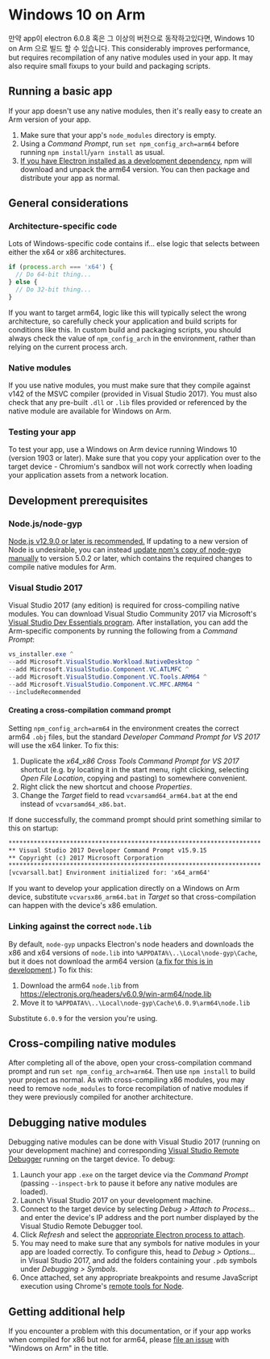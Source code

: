 # Windows 10 on Arm

만약 app이 electron 6.0.8 혹은 그 이상의 버전으로 동작하고있다면, Windows 10 on Arm 으로 빌드 할 수 있습니다. This considerably improves performance, but requires recompilation of any native modules used in your app. It may also require small fixups to your build and packaging scripts.

## Running a basic app

If your app doesn't use any native modules, then it's really easy to create an Arm version of your app.

1. Make sure that your app's `node_modules` directory is empty.
2. Using a _Command Prompt_, run `set npm_config_arch=arm64` before running `npm install`/`yarn install` as usual.
3. [If you have Electron installed as a development dependency](quick-start.md#prerequisites), npm will download and unpack the arm64 version. You can then package and distribute your app as normal.

## General considerations

### Architecture-specific code

Lots of Windows-specific code contains if... else logic that selects between either the x64 or x86 architectures.

```js
if (process.arch === 'x64') {
  // Do 64-bit thing...
} else {
  // Do 32-bit thing...
}
```

If you want to target arm64, logic like this will typically select the wrong architecture, so carefully check your application and build scripts for conditions like this. In custom build and packaging scripts, you should always check the value of `npm_config_arch` in the environment, rather than relying on the current process arch.

### Native modules

If you use native modules, you must make sure that they compile against v142 of the MSVC compiler (provided in Visual Studio 2017). You must also check that any pre-built `.dll` or `.lib` files provided or referenced by the native module are available for Windows on Arm.

### Testing your app

To test your app, use a Windows on Arm device running Windows 10 (version 1903 or later). Make sure that you copy your application over to the target device - Chromium's sandbox will not work correctly when loading your application assets from a network location.

## Development prerequisites

### Node.js/node-gyp

[Node.js v12.9.0 or later is recommended.](https://nodejs.org/en/) If updating to a new version of Node is  undesirable, you can instead [update npm's copy of node-gyp manually](https://github.com/nodejs/node-gyp/wiki/Updating-npm's-bundled-node-gyp) to version 5.0.2 or later, which contains the required changes to compile native modules for Arm.

### Visual Studio 2017

Visual Studio 2017 (any edition) is required for cross-compiling native modules. You can download Visual Studio Community 2017 via Microsoft's [Visual Studio Dev Essentials program](https://visualstudio.microsoft.com/dev-essentials/). After installation, you can add the Arm-specific components by running the following from a _Command Prompt_:

```powershell
vs_installer.exe ^
--add Microsoft.VisualStudio.Workload.NativeDesktop ^
--add Microsoft.VisualStudio.Component.VC.ATLMFC ^
--add Microsoft.VisualStudio.Component.VC.Tools.ARM64 ^
--add Microsoft.VisualStudio.Component.VC.MFC.ARM64 ^
--includeRecommended
```

#### Creating a cross-compilation command prompt

Setting `npm_config_arch=arm64` in the environment creates the correct arm64 `.obj` files, but the standard _Developer Command Prompt for VS 2017_ will use the x64 linker. To fix this:

1. Duplicate the _x64_x86 Cross Tools Command Prompt for VS 2017_ shortcut (e.g. by locating it in the start menu, right clicking, selecting _Open File Location_, copying and pasting) to somewhere convenient.
2. Right click the new shortcut and choose _Properties_.
3. Change the _Target_ field to read `vcvarsamd64_arm64.bat` at the end instead of `vcvarsamd64_x86.bat`.

If done successfully, the command prompt should print something similar to this on startup:

```bat
**********************************************************************
** Visual Studio 2017 Developer Command Prompt v15.9.15
** Copyright (c) 2017 Microsoft Corporation
**********************************************************************
[vcvarsall.bat] Environment initialized for: 'x64_arm64'
```

If you want to develop your application directly on a Windows on Arm device, substitute `vcvarsx86_arm64.bat` in _Target_ so that cross-compilation can happen with the device's x86 emulation.

### Linking against the correct `node.lib`

By default, `node-gyp` unpacks Electron's node headers and downloads the x86 and x64 versions of `node.lib` into `%APPDATA%\..\Local\node-gyp\Cache`, but it does not download the arm64 version ([a fix for this is in development](https://github.com/nodejs/node-gyp/pull/1875).) To fix this:

1. Download the arm64 `node.lib` from https://electronjs.org/headers/v6.0.9/win-arm64/node.lib
2. Move it to `%APPDATA%\..\Local\node-gyp\Cache\6.0.9\arm64\node.lib`

Substitute `6.0.9` for the version you're using.

## Cross-compiling native modules

After completing all of the above, open your cross-compilation command prompt and run `set npm_config_arch=arm64`. Then use `npm install` to build your project as normal. As with cross-compiling x86 modules, you may need to remove `node_modules` to force recompilation of native modules if they were previously compiled for another architecture.

## Debugging native modules

Debugging native modules can be done with Visual Studio 2017 (running on your development machine) and corresponding [Visual Studio Remote Debugger](https://docs.microsoft.com/en-us/visualstudio/debugger/remote-debugging-cpp?view=vs-2019) running on the target device. To debug:

1. Launch your app `.exe` on the target device via the _Command Prompt_ (passing `--inspect-brk` to pause it before any native modules are loaded).
2. Launch Visual Studio 2017 on your development machine.
3. Connect to the target device by selecting _Debug > Attach to Process..._ and enter the device's IP address and the port number displayed by the Visual Studio Remote Debugger tool.
4. Click _Refresh_ and select the [appropriate Electron process to attach](../development/debug-instructions-windows.md).
5. You may need to make sure that any symbols for native modules in your app are loaded correctly. To configure this, head to _Debug > Options..._ in Visual Studio 2017, and add the folders containing your `.pdb` symbols under _Debugging > Symbols_.
6. Once attached, set any appropriate breakpoints and resume JavaScript execution using Chrome's [remote tools for Node](debugging-main-process.md).

## Getting additional help

If you encounter a problem with this documentation, or if your app works when compiled for x86 but not for arm64, please [file an issue](../development/issues.md) with "Windows on Arm" in the title.

